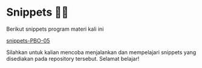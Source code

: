 # Snippets 🧑‍💻

<div>
<div class="text-center mt-16">
Berikut snippets program materi kali ini

<span class="text-2xl">[snippets-PBO-05](https://github.com/praktikum-tiunpad-2023/snippets-pbo-05)</span>
</div>

Silahkan untuk kalian mencoba menjalankan dan mempelajari snippets yang disediakan pada repository tersebut. Selamat belajar!
</div>
